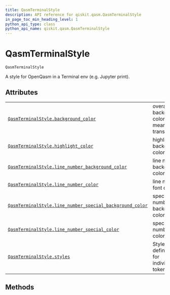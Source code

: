 ```yaml
---
title: QasmTerminalStyle
description: API reference for qiskit.qasm.QasmTerminalStyle
in_page_toc_min_heading_level: 1
python_api_type: class
python_api_name: qiskit.qasm.QasmTerminalStyle
---
```


# QasmTerminalStyle

<span id="qiskit.qasm.QasmTerminalStyle" />

`QasmTerminalStyle`

A style for OpenQasm in a Terminal env (e.g. Jupyter print).

## Attributes

|                                                                                                                                                                                                     |                                                     |
| --------------------------------------------------------------------------------------------------------------------------------------------------------------------------------------------------- | --------------------------------------------------- |
| [`QasmTerminalStyle.background_color`](qiskit.qasm.QasmTerminalStyle.background_color "qiskit.qasm.QasmTerminalStyle.background_color")                                                             | overall background color (`None` means transparent) |
| [`QasmTerminalStyle.highlight_color`](qiskit.qasm.QasmTerminalStyle.highlight_color "qiskit.qasm.QasmTerminalStyle.highlight_color")                                                                | highlight background color                          |
| [`QasmTerminalStyle.line_number_background_color`](qiskit.qasm.QasmTerminalStyle.line_number_background_color "qiskit.qasm.QasmTerminalStyle.line_number_background_color")                         | line number background color                        |
| [`QasmTerminalStyle.line_number_color`](qiskit.qasm.QasmTerminalStyle.line_number_color "qiskit.qasm.QasmTerminalStyle.line_number_color")                                                          | line number font color                              |
| [`QasmTerminalStyle.line_number_special_background_color`](qiskit.qasm.QasmTerminalStyle.line_number_special_background_color "qiskit.qasm.QasmTerminalStyle.line_number_special_background_color") | special line number background color                |
| [`QasmTerminalStyle.line_number_special_color`](qiskit.qasm.QasmTerminalStyle.line_number_special_color "qiskit.qasm.QasmTerminalStyle.line_number_special_color")                                  | special line number font color                      |
| [`QasmTerminalStyle.styles`](qiskit.qasm.QasmTerminalStyle.styles "qiskit.qasm.QasmTerminalStyle.styles")                                                                                           | Style definitions for individual token types.       |

## Methods

|   |
| - |

